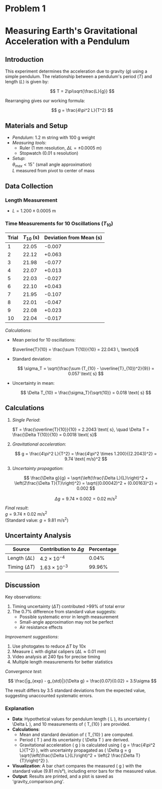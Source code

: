 # Problem 1

# Measuring Earth's Gravitational Acceleration with a Pendulum

## Introduction

This experiment determines the acceleration due to gravity ($g$) using a simple pendulum. The relationship between a pendulum's period ($T$) and length ($L$) is given by:

$$
T = 2\pi\sqrt{\frac{L}{g}}
$$

Rearranging gives our working formula:

$$
g = \frac{4\pi^2 L}{T^2}
$$

## Materials and Setup

- *Pendulum*: 1.2 m string with 100 g weight  
- *Measuring tools*:
  - Ruler (1 mm resolution, $\Delta L = \pm 0.0005$ m)
  - Stopwatch (0.01 s resolution)  
- *Setup*:  
  $\theta_{max} < 15^\circ$ (small angle approximation)  
  $L$ measured from pivot to center of mass

## Data Collection

### Length Measurement

- $L = 1.200 \pm 0.0005$ m

### Time Measurements for 10 Oscillations ($T_{10}$)

| Trial | $T_{10}$ (s) | Deviation from Mean (s) |
|-------|--------------|-------------------------|
| 1     | 22.05        | -0.007                  |
| 2     | 22.12        | +0.063                  |
| 3     | 21.98        | -0.077                  |
| 4     | 22.07        | +0.013                  |
| 5     | 22.03        | -0.027                  |
| 6     | 22.10        | +0.043                  |
| 7     | 21.95        | -0.107                  |
| 8     | 22.01        | -0.047                  |
| 9     | 22.08        | +0.023                  |
| 10    | 22.04        | -0.017                  |

*Calculations*:

- Mean period for 10 oscillations: 

  $\overline{T}{10} = \frac{\sum T{10}}{10} = 22.043 \, \text{s}$

- Standard deviation:

  $$
  \sigma_T = \sqrt{\frac{\sum (T_{10} - \overline{T}_{10})^2}{9}} = 0.057 \text{ s}
  $$

- Uncertainty in mean:

  $$
  \Delta T_{10} = \frac{\sigma_T}{\sqrt{10}} = 0.018 \text{ s}
  $$

## Calculations

1. *Single Period*:

    $T = \frac{\overline{T}{10}}{10} = 2.2043 \text{ s}, \quad \Delta T = \frac{\Delta T{10}}{10} = 0.0018 \text{ s}$


2. *Gravitational acceleration*:

   $$
   g = \frac{4\pi^2 L}{T^2} = \frac{4\pi^2 \times 1.200}{(2.2043)^2} = 9.74 \text{ m/s}^2
   $$

3. *Uncertainty propagation*:

   $$
   \frac{\Delta g}{g} = \sqrt{\left(\frac{\Delta L}{L}\right)^2 + \left(2\frac{\Delta T}{T}\right)^2} = \sqrt{(0.00042)^2 + (0.00163)^2} = 0.002
   $$

   $$
   \Delta g = 9.74 \times 0.002 = 0.02 \text{ m/s}^2
   $$

*Final result*:  
$g = 9.74 \pm 0.02 \text{ m/s}^2$  
(Standard value: $g = 9.81 \text{ m/s}^2$)

## Uncertainty Analysis

| Source          | Contribution to $\Delta g$ | Percentage |
|-----------------|---------------------------|------------|
| Length ($\Delta L$) | $4.2 \times 10^{-4}$      | 0.04%      |
| Timing ($\Delta T$) | $1.63 \times 10^{-3}$     | 99.96%     |

## Discussion

Key observations:

1. Timing uncertainty ($\Delta T$) contributed >99% of total error
2. The 0.7% difference from standard value suggests:
   - Possible systematic error in length measurement
   - Small-angle approximation may not be perfect
   - Air resistance effects

*Improvement suggestions*:

1. Use photogates to reduce $\Delta T$ by 10x
2. Measure $L$ with digital calipers ($\Delta L \approx 0.01$ mm)
3. Video analysis at 240 fps for precise timing
4. Multiple length measurements for better statistics

*Convergence test*:

$$
\frac{|g_{exp} - g_{std}|}{\Delta g} = \frac{0.07}{0.02} = 3.5\sigma
$$

The result differs by 3.5 standard deviations from the expected value, suggesting unaccounted systematic errors.
### Explanation
- **Data**: Hypothetical values for pendulum length \( L \), its uncertainty \( \Delta L \), and 10 measurements of \( T_{10} \) are provided.
- **Calculations**:
  - Mean and standard deviation of \( T_{10} \) are computed.
  - Period \( T \) and its uncertainty \( \Delta T \) are derived.
  - Gravitational acceleration \( g \) is calculated using \( g = \frac{4\pi^2 L}{T^2} \), with uncertainty propagated as \( \Delta g = g \sqrt{\left(\frac{\Delta L}{L}\right)^2 + \left(2 \frac{\Delta T}{T}\right)^2} \).
- **Visualization**: A bar chart compares the measured \( g \) with the standard value (9.81 m/s²), including error bars for the measured value.
- **Output**: Results are printed, and a plot is saved as 'gravity_comparison.png'.
